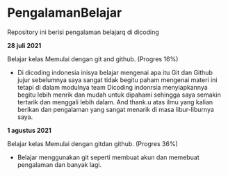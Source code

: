 # PengalamanBelajar
Repository ini berisi pengalaman belajarq di dicoding

**28 juli 2021**


Belajar kelas Memulai dengan git and github. (Progres 16%)

* Di dicoding indonesia inisya belajar mengenai apa itu Git dan Github jujur sebelumnya saya sangat tidak begitu paham mengenai materi ini tetapi di dalam modulnya team Dicoding indonrsia menyiapkannya begitu lebih menrik dan mudah untuk dipahami sehingga saya semakin tertarik dan menggali lebih dalam. And thank.u atas ilmu yang kalian berikan dan pengalaman yang sangat menarik di masa libur-liburnya saya. 

__1 agustus 2021__


Belajar kelas Memulai dengan gitdan github. (Progres 36%)

  * Belajar menggunakan git seperti membuat akun dan memebuat pengalaman dan banyak lagi.

  
